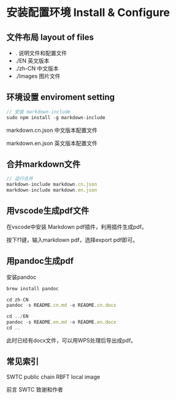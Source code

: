 # 安装配置环境 Install & Configure

## 文件布局 layout of files

* . 说明文件和配置文件
* ./EN 英文版本
* ./zh-CN 中文版本
* ./Images 图片文件

## 环境设置 enviroment setting

```javascript
// 安装 markdown-include
sudo npm install -g markdown-include
```

markdown.cn.json 中文版本配置文件

markdown.en.json 英文版本配置文件

## 合并markdown文件

```javascript
// 运行合并
markdown-include markdown.cn.json
markdown-include markdown.en.json
```

## 用vscode生成pdf文件

在vscode中安装 Markdown pdf插件，利用插件生成pdf。

按下f1键，输入markdown pdf，选择export pdf即可。

## 用pandoc生成pdf

安装pandoc

```javascript
brew install pandoc

cd zh-CN
pandoc -s README.cn.md -o README.cn.docx

cd ../EN
pandoc -s README.en.md -o README.en.docx
cd ..
```

此时已经有docx文件，可以用WPS处理后导出成pdf。

## 常见索引

SWTC
public chain
RBFT
local image

前言 SWTC 致谢和作者
